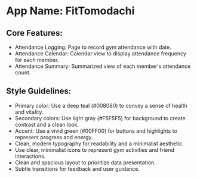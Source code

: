 # **App Name**: FitTomodachi

## Core Features:

- Attendance Logging: Page to record gym attendance with date.
- Attendance Calendar: Calendar view to display attendance frequency for each member.
- Attendance Summary: Summarized view of each member's attendance count.

## Style Guidelines:

- Primary color: Use a deep teal (#008080) to convey a sense of health and vitality.
- Secondary colors: Use light gray (#F5F5F5) for background to create contrast and a clean look.
- Accent: Use a vivid green (#00FF00) for buttons and highlights to represent progress and energy.
- Clean, modern typography for readability and a minimalist aesthetic.
- Use clear, minimalist icons to represent gym activities and friend interactions.
- Clean and spacious layout to prioritize data presentation.
- Subtle transitions for feedback and user guidance.